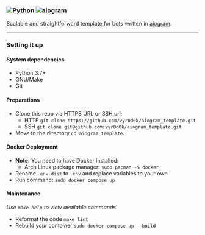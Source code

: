 ### [![Python](https://img.shields.io/badge/Python-3.7%20%7C%203.8%20%7C%203.9-blue)](https://www.python.org/downloads/) [![aiogram](https://img.shields.io/badge/aiogram-2.15-blue)](https://pypi.org/project/aiogram/)

Scalable and straightforward template for bots written in [aiogram](https://github.com/aiogram/aiogram).

---

### Setting it up

#### System dependencies

- Python 3.7+
- GNU/Make
- Git

#### Preparations

- Clone this repo via HTTPS URL or SSH url;
    - HTTP `git clone https://github.com/vyr0d0k/aiogram_template.git`
    - SSH `git clone git@github.com:vyr0d0k/aiogram_template.git`
- Move to the directory `cd aiogram_template`.

#### Docker Deployment

- **Note:** You need to have Docker installed:
    - Arch Linux package manager: `sudo pacman -S docker`
- Rename `.env.dist` to `.env` and replace variables to your own
- Run command: `sudo docker compose up`

#### Maintenance

*Use `make help` to view available commands*

- Reformat the code `make lint`
- Rebuild your container `sudo docker compose up --build`
